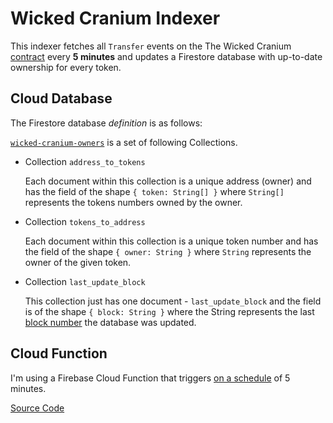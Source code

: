 # Wicked Cranium Indexer

This indexer fetches all `Transfer` events on the The Wicked Cranium [contract](https://etherscan.io/address/0x85f740958906b317de6ed79663012859067e745b) every **5 minutes** and updates a Firestore database with up-to-date ownership for every token.

## Cloud Database

The Firestore database _definition_ is as follows:

[`wicked-cranium-owners`](https://console.firebase.google.com/u/0/project/wicked-cranium-owners/firestore) is a set of following Collections.

- Collection `address_to_tokens`

  Each document within this collection is a unique address (owner) and has the field of the shape `{ token: String[] }` where `String[]` represents the tokens numbers owned by the owner.

- Collection `tokens_to_address`

  Each document within this collection is a unique token number and has the field of the shape `{ owner: String }` where `String` represents the owner of the given token.

- Collection `last_update_block`

  This collection just has one document - `last_update_block` and the field is of the shape `{ block: String }` where the String represents the last [block number](https://etherscan.io/blocks) the database was updated.

## Cloud Function

I'm using a Firebase Cloud Function that triggers [on a schedule](https://firebase.google.com/docs/functions/schedule-functions) of 5 minutes.

[Source Code](./index.js)
